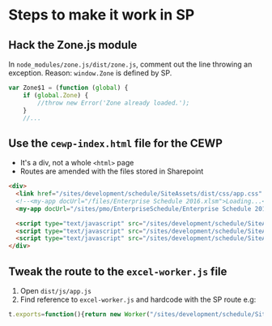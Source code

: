 # Steps to make it work in SP

## Hack the Zone.js module

In `node_modules/zone.js/dist/zone.js`, comment out the line throwing an exception. Reason: `window.Zone` is defined by SP.

```javascript
var Zone$1 = (function (global) {
    if (global.Zone) {
        //throw new Error('Zone already loaded.');
    }
    //...
```



## Use the `cewp-index.html` file for the CEWP

* It's a div, not a whole `<html>` page
* Routes are amended with the files stored in Sharepoint

```html
<div>
  <link href="/sites/development/schedule/SiteAssets/dist/css/app.css" rel="stylesheet">
  <!--<my-app docUrl="/files/Enterprise Schedule 2016.xlsm">Loading...</my-app>-->
  <my-app docUrl="/sites/pmo/EnterpriseSchedule/Enterprise Schedule 2016.xlsm">Loading...</my-app>

  <script type="text/javascript" src="/sites/development/schedule/SiteAssets/dist/js/polyfills.js"></script>
  <script type="text/javascript" src="/sites/development/schedule/SiteAssets/dist/js/vendor.js"></script>
  <script type="text/javascript" src="/sites/development/schedule/SiteAssets/dist/js/app.js"></script>
</div>
```

## Tweak the route to the `excel-worker.js` file

1. Open `dist/js/app.js`
2. Find reference to `excel-worker.js` and hardcode with the SP route e.g:
```javascript
t.exports=function(){return new Worker("/sites/development/schedule/SiteAssets/dist/excel-worker.js")}
```


